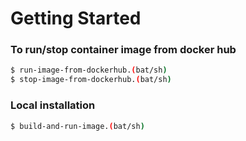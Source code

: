 # Getting Started

### To run/stop container image from docker hub
```sh
$ run-image-from-dockerhub.(bat/sh)
$ stop-image-from-dockerhub.(bat/sh)
```

### Local installation
```sh
$ build-and-run-image.(bat/sh)
```
